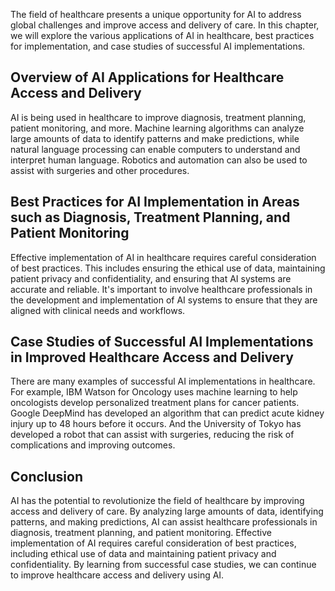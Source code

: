 

The field of healthcare presents a unique opportunity for AI to address global challenges and improve access and delivery of care. In this chapter, we will explore the various applications of AI in healthcare, best practices for implementation, and case studies of successful AI implementations.

Overview of AI Applications for Healthcare Access and Delivery
--------------------------------------------------------------

AI is being used in healthcare to improve diagnosis, treatment planning, patient monitoring, and more. Machine learning algorithms can analyze large amounts of data to identify patterns and make predictions, while natural language processing can enable computers to understand and interpret human language. Robotics and automation can also be used to assist with surgeries and other procedures.

Best Practices for AI Implementation in Areas such as Diagnosis, Treatment Planning, and Patient Monitoring
-----------------------------------------------------------------------------------------------------------

Effective implementation of AI in healthcare requires careful consideration of best practices. This includes ensuring the ethical use of data, maintaining patient privacy and confidentiality, and ensuring that AI systems are accurate and reliable. It's important to involve healthcare professionals in the development and implementation of AI systems to ensure that they are aligned with clinical needs and workflows.

Case Studies of Successful AI Implementations in Improved Healthcare Access and Delivery
----------------------------------------------------------------------------------------

There are many examples of successful AI implementations in healthcare. For example, IBM Watson for Oncology uses machine learning to help oncologists develop personalized treatment plans for cancer patients. Google DeepMind has developed an algorithm that can predict acute kidney injury up to 48 hours before it occurs. And the University of Tokyo has developed a robot that can assist with surgeries, reducing the risk of complications and improving outcomes.

Conclusion
----------

AI has the potential to revolutionize the field of healthcare by improving access and delivery of care. By analyzing large amounts of data, identifying patterns, and making predictions, AI can assist healthcare professionals in diagnosis, treatment planning, and patient monitoring. Effective implementation of AI requires careful consideration of best practices, including ethical use of data and maintaining patient privacy and confidentiality. By learning from successful case studies, we can continue to improve healthcare access and delivery using AI.
